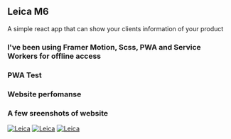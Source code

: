 ## Leica M6

A simple react app that can show your clients information of your product

### I've been using Framer Motion, Scss, PWA and Service Workers for offline access

### PWA Test

### Website perfomanse

### A few sreenshots of website

[![Leica](https://imgur.com/NBiItyW.jpg)]()
[![Leica](https://ibb.co/f0BRYDL.jpg)]()
[![Leica](https://ibb.co/f0BRYDL.jpg)]()
